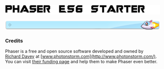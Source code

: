 <p align="center">
  <img src="https://raw.githubusercontent.com/brenopolanski/phaser-es6-starter/gh-assets/phaser-es6-starter.png">
</p>

![div](https://raw.githubusercontent.com/brenopolanski/phaser-es6-starter/gh-assets/div.png)

### Credits

Phaser is a free and open source software developed and owned by [Richard Davey](https://github.com/photonstorm) at [www.photonstorm.com](http://www.photonstorm.com/). You can visit [their funding page](http://phaser.io/community/donate) and help them to make Phaser even better.
